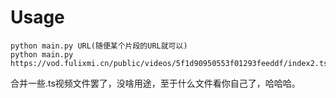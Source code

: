 # Usage

```
python main.py URL(随便某个片段的URL就可以)
python main.py https://vod.fulixmi.cn/public/videos/5f1d90950553f01293feeddf/index2.ts
```

合并一些.ts视频文件罢了，没啥用途，至于什么文件看你自己了，哈哈哈。